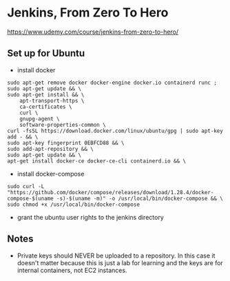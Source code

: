 # Jenkins, From Zero To Hero
https://www.udemy.com/course/jenkins-from-zero-to-hero/

## Set up for Ubuntu 

- install docker
```
sudo apt-get remove docker docker-engine docker.io containerd runc ;
sudo apt-get update && \
sudo apt-get install && \
    apt-transport-https \
    ca-certificates \
    curl \
    gnupg-agent \
    software-properties-common \
curl -fsSL https://download.docker.com/linux/ubuntu/gpg | sudo apt-key add - && \
sudo apt-key fingerprint 0EBFCD88 && \
sudo add-apt-repository && \
sudo apt-get update && \
apt-get install docker-ce docker-ce-cli containerd.io && \ 
```

- install docker-compose
```
sudo curl -L "https://github.com/docker/compose/releases/download/1.28.4/docker-compose-$(uname -s)-$(uname -m)" -o /usr/local/bin/docker-compose && \
sudo chmod +x /usr/local/bin/docker-compose
```

- grant the ubuntu user rights to the jenkins directory


## Notes
- Private keys should NEVER be uploaded to a repository. In this case it doesn't matter because this is just a lab for learning and the keys are for internal containers, not EC2 instances. 

